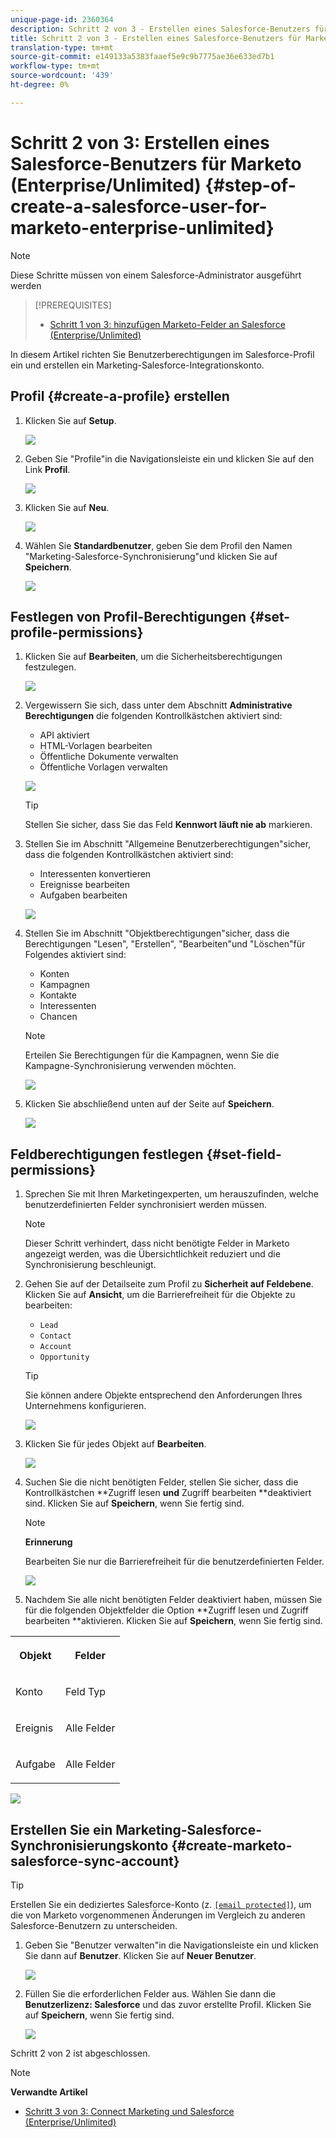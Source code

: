 ```yaml
---
unique-page-id: 2360364
description: Schritt 2 von 3 - Erstellen eines Salesforce-Benutzers für Marketing (Enterprise/Unlimited - Marketing Docs - Produktdokumentation
title: Schritt 2 von 3 - Erstellen eines Salesforce-Benutzers für Marketing (Enterprise/Unlimited)
translation-type: tm+mt
source-git-commit: e149133a5383faaef5e9c9b7775ae36e633ed7b1
workflow-type: tm+mt
source-wordcount: '439'
ht-degree: 0%

---
```



# Schritt 2 von 3: Erstellen eines Salesforce-Benutzers für Marketo (Enterprise/Unlimited) {#step-of-create-a-salesforce-user-for-marketo-enterprise-unlimited}

>[!NOTE]
>
>Diese Schritte müssen von einem Salesforce-Administrator ausgeführt werden

>[!PREREQUISITES]
>
>* [Schritt 1 von 3: hinzufügen Marketo-Felder an Salesforce (Enterprise/Unlimited)](step-1-of-3-add-marketo-fields-to-salesforce-enterprise-unlimited.md)

>



In diesem Artikel richten Sie Benutzerberechtigungen im Salesforce-Profil ein und erstellen ein Marketing-Salesforce-Integrationskonto.

## Profil {#create-a-profile} erstellen

1. Klicken Sie auf **Setup**.

   ![](assets/image2015-6-11-16-3a15-3a27.png)

1. Geben Sie &quot;Profile&quot;in die Navigationsleiste ein und klicken Sie auf den Link **Profil**.

   ![](assets/sfdc-profiles-hands.png)

1. Klicken Sie auf **Neu**.

   ![](assets/image2014-12-9-9-3a19-3a15.png)

1. Wählen Sie **Standardbenutzer**, geben Sie dem Profil den Namen &quot;Marketing-Salesforce-Synchronisierung&quot;und klicken Sie auf **Speichern**.

   ![](assets/image2014-12-9-9-3a19-3a22.png)

## Festlegen von Profil-Berechtigungen {#set-profile-permissions}

1. Klicken Sie auf **Bearbeiten**, um die Sicherheitsberechtigungen festzulegen.

   ![](assets/image2014-12-9-9-3a19-3a30.png)

1. Vergewissern Sie sich, dass unter dem Abschnitt **Administrative Berechtigungen** die folgenden Kontrollkästchen aktiviert sind:

   * API aktiviert
   * HTML-Vorlagen bearbeiten
   * Öffentliche Dokumente verwalten
   * Öffentliche Vorlagen verwalten

   ![](assets/image2014-12-9-9-3a19-3a38.png)

   >[!TIP]
   >
   >Stellen Sie sicher, dass Sie das Feld **Kennwort läuft nie ab** markieren.

1. Stellen Sie im Abschnitt &quot;Allgemeine Benutzerberechtigungen&quot;sicher, dass die folgenden Kontrollkästchen aktiviert sind:

   * Interessenten konvertieren
   * Ereignisse bearbeiten
   * Aufgaben bearbeiten

   ![](assets/image2014-12-9-9-3a19-3a47.png)

1. Stellen Sie im Abschnitt &quot;Objektberechtigungen&quot;sicher, dass die Berechtigungen &quot;Lesen&quot;, &quot;Erstellen&quot;, &quot;Bearbeiten&quot;und &quot;Löschen&quot;für Folgendes aktiviert sind:

   * Konten
   * Kampagnen
   * Kontakte
   * Interessenten
   * Chancen

   >[!NOTE]
   >
   >Erteilen Sie Berechtigungen für die Kampagnen, wenn Sie die Kampagne-Synchronisierung verwenden möchten.

   ![](assets/image2014-12-9-9-3a19-3a57.png)

1. Klicken Sie abschließend unten auf der Seite auf **Speichern**.

   ![](assets/image2014-12-9-9-3a20-3a5.png)

## Feldberechtigungen festlegen {#set-field-permissions}

1. Sprechen Sie mit Ihren Marketingexperten, um herauszufinden, welche benutzerdefinierten Felder synchronisiert werden müssen.

   >[!NOTE]
   >
   >Dieser Schritt verhindert, dass nicht benötigte Felder in Marketo angezeigt werden, was die Übersichtlichkeit reduziert und die Synchronisierung beschleunigt.

1. Gehen Sie auf der Detailseite zum Profil zu **Sicherheit auf Feldebene**. Klicken Sie auf **Ansicht**, um die Barrierefreiheit für die Objekte zu bearbeiten:

   * `Lead`
   * `Contact`
   * `Account`
   * `Opportunity`

   >[!TIP]
   >
   >Sie können andere Objekte entsprechend den Anforderungen Ihres Unternehmens konfigurieren.

   ![](assets/image2014-12-9-9-3a20-3a14.png)

1. Klicken Sie für jedes Objekt auf **Bearbeiten**.

   ![](assets/sfdc-sync-field-edit1.png)

1. Suchen Sie die nicht benötigten Felder, stellen Sie sicher, dass die Kontrollkästchen **Zugriff lesen **und** Zugriff bearbeiten **deaktiviert sind. Klicken Sie auf **Speichern**, wenn Sie fertig sind.

   >[!NOTE]
   >
   >**Erinnerung**
   >
   >
   >Bearbeiten Sie nur die Barrierefreiheit für die benutzerdefinierten Felder.

   ![](assets/sfdc-sync-field-edit2.png)

1. Nachdem Sie alle nicht benötigten Felder deaktiviert haben, müssen Sie für die folgenden Objektfelder die Option **Zugriff lesen und Zugriff bearbeiten **aktivieren. Klicken Sie auf **Speichern**, wenn Sie fertig sind.

<table> 
 <tbody> 
  <tr> 
   <th colspan="1" rowspan="1"><p>Objekt</p></th> 
   <th colspan="1" rowspan="1"><p>Felder</p></th> 
  </tr> 
  <tr> 
   <td colspan="1" rowspan="1"><p>Konto</p></td> 
   <td colspan="1" rowspan="1"><p>Feld Typ</p></td> 
  </tr> 
  <tr> 
   <td colspan="1" rowspan="1"><p>Ereignis</p></td> 
   <td colspan="1" rowspan="1"><p>Alle Felder</p></td> 
  </tr> 
  <tr> 
   <td colspan="1" rowspan="1"><p>Aufgabe</p></td> 
   <td colspan="1" rowspan="1"><p>Alle Felder</p></td> 
  </tr> 
 </tbody> 
</table>

![](assets/sfdc-check-the-boxes.png)

## Erstellen Sie ein Marketing-Salesforce-Synchronisierungskonto {#create-marketo-salesforce-sync-account}

>[!TIP]
>
>Erstellen Sie ein dediziertes Salesforce-Konto (z. [`[email protected]`](http://docs.marketo.com/cdn-cgi/l/email-protection#89e4e8fbe2ecfde6c9f0e6fcfbeae6e4f9e8e7f0a7eae6e4)), um die von Marketo vorgenommenen Änderungen im Vergleich zu anderen Salesforce-Benutzern zu unterscheiden.

1. Geben Sie &quot;Benutzer verwalten&quot;in die Navigationsleiste ein und klicken Sie dann auf **Benutzer**. Klicken Sie auf **Neuer Benutzer**.

   ![](assets/sfdc-new-users.png)

1. Füllen Sie die erforderlichen Felder aus. Wählen Sie dann die **Benutzerlizenz: Salesforce** und das zuvor erstellte Profil. Klicken Sie auf **Speichern**, wenn Sie fertig sind.

   ![](assets/image2014-12-9-9-3a20-3a56.png)

Schritt 2 von 2 ist abgeschlossen.

>[!NOTE]
>
>**Verwandte Artikel**
>
>* [Schritt 3 von 3: Connect Marketing und Salesforce (Enterprise/Unlimited)](step-3-of-3-connect-marketo-and-salesforce-enterprise-unlimited.md)

>



